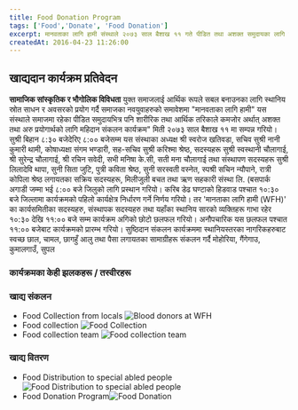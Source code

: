 ```yaml
---
title: Food Donation Program
tags: ['Food','Donate', 'Food Donation']
excerpt: मानवताका लागि हामी संस्थाले २०७३ साल बैशाख ११ गते पीडित तथा अशक्त समुदायका लागि खाद्यदान संकलन कार्यक्रम आयोजना गरी स्थानिय स्रोत साधनको उपयोग गर्दै सहयोग संकलन गरेको थियो। संस्थाका पदाधिकारी, सदस्यहरू, तथा स्थानिय व्यक्तिहरूको सहभागितामा विभिन्न खाद्य तथा आर्थिक सहयोग संकलन गर्दै कार्यक्रम सफलतापूर्वक सम्पन्न भयो।
createdAt: 2016-04-23 11:26:00
---
```


## खाद्यदान कार्यक्रम प्रतिवेदन

**सामाजिक सांस्कृतिक र भौगोलिक विविधता** युक्त समाजलाई आर्थिक रूपले सबल बनाउनका लागि स्थानिय स्रोत साधन र अवसरको प्रयोग गर्दै समाजका नवयुवाहरुको समावेशमा "मानवताका लागि हामी" यस संस्थाले समाजमा रहेका पीडित समुदायभित्र पनि शारीरिक तथा आर्थिक तरिकाले कमजोर अर्थात् अशक्त तथा अरु प्रयोगार्थको लागि महिदान संकलन कार्यक्रम" मिती २०७३ साल बैशाख ११ मा सम्पन्न गरियो।
सुश्री
बिहान ८:३० बजेदेरिए ८:०० बजेसम्म यस संस्थाका अध्यक्ष श्री स्वरोज खतिवडा, सचिव सुश्री नानी कुमारी थामी, कोषाध्यक्षा संगम भण्डारी, सह-सचिव सुश्री करिश्मा श्रेष्ठ, सदस्यहरू सुश्री स्वस्थानी चौलागाई, श्री सुरेन्द्र चौलागाई, श्री रचिन सवेदी, सभी मनिषा के.सी, सती मना चौलागाई तथा संस्थापण सदस्यहरू सुश्री लिलादेवि थापा, सुनी सिता जुटि, पुत्री कविता श्रेष्ठ, सुनी सरस्वती वस्नेत, स्पश्री सचिन न्यौपाने, रात्री कोपिला श्रेष्ठ लगायतका सक्रिय सदस्यहरू, मिलीजुली बचत तथा ऋण सहकारी संस्था लि. (बसपार्क अगाडी जम्मा भई ८:०० बजे जिलुको लागि प्रस्थान गरियो। करिब डेढ घण्टाको हिडवाड पश्चात १०:३० बजे जिल्लामा कार्यक्रमको पहिलो कार्यक्षेत्र निर्धारण गर्ने निर्णय गरियो। तर 'मानताका लागि हामी (WFH)' का कार्यसमितीका सदस्यहरु, संस्थापक सदस्यहरु तथा यहाँका स्थानिय सारको व्यक्तिहरू गाभा रहेर १०:३० देखि ११:०० बजे सम्म कार्यक्रम अगिको छोटो छलफल गरियो। अनौपचारिक यस छलफल पश्चात ११:०० बजेबाट कार्यक्रमको प्रारम्भ गरियो। सुष्ठिदान संकलन कार्यक्रममा स्थानियस्तरका नागरिकहरुबाट स्वच्छ छाल, चामल, छागहुँ आलु तथा पैसा लगायतका सामाग्रीहरू संकलन गर्दै मोहोरिया, गैंगेगाउ, कुमालगाउँ, सुपल

### कार्यक्रमका केही झलकहरू / तस्वीरहरू
### खाद्य संकलन

* Food Collection from locals ![Blood donors at WFH](/images/programs/food_donation_2073/food_collection_from_locals.JPG)
* Food collection ![Food Collection](/images/programs/food_donation_2073/food_collection_program.jpg)
* Food collection team ![Food collection team](/images/programs/food_donation_2073/food_collection_team.jpg)
### खाद्य वितरण

* Food Distribution to special abled people ![Food Distribution to special abled people ](/images/programs/food_donation_2073/distributed_food_to_needy.JPG)
* Food Donation Program![Food Donation](/images/programs/food_donation_2073/food_donation_program.JPG)
